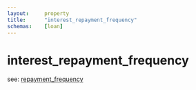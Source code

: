 ```yaml
---
layout:		property
title:		"interest_repayment_frequency"
schemas:	[loan]
---
```


# interest_repayment_frequency
see: [repayment_frequency](https://github.com/suadelabs/fire/blob/master/documentation/properties/repayment_frequency.md)

